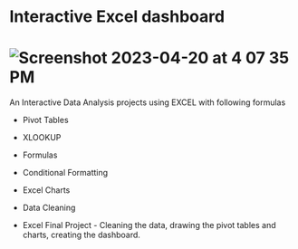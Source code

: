 # Interactive Excel dashboard

# ![Screenshot 2023-04-20 at 4 07 35 PM](https://user-images.githubusercontent.com/73361928/233488669-20e13267-815f-4914-bf12-559244b05bd1.png)



An Interactive Data Analysis projects using EXCEL with following formulas 


- Pivot Tables


- XLOOKUP


- Formulas


- Conditional Formatting


- Excel Charts


- Data Cleaning


- Excel Final Project  -  Cleaning the data, drawing the pivot tables and charts, creating the dashboard.




